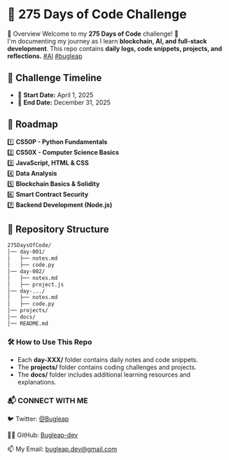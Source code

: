 # 🚀 275 Days of Code Challenge
📌 Overview
Welcome to my **275 Days of Code** challenge! 🚀  
I'm documenting my journey as I learn **blockchain, AI, and full-stack development**. This repo contains **daily logs, code snippets, projects, and reflections.**  [#AI](https://x.com/search?q=%23AI&src=typed_query) [#bugleap](https://x.com/search?q=%23bugleap&src=typed_query&f=top)
  
## 📅 Challenge Timeline  
- 📆 **Start Date:** April 1, 2025  
- 🏁 **End Date:** December 31, 2025  

## 📜 Roadmap  
1️⃣ **CS50P - Python Fundamentals**  
2️⃣ **CS50X - Computer Science Basics**  
3️⃣ **JavaScript, HTML & CSS**  
4️⃣ **Data Analysis**  
5️⃣ **Blockchain Basics & Solidity**  
6️⃣ **Smart Contract Security**  
7️⃣ **Backend Development (Node.js)**  


## 📂 Repository Structure  
```bash
275DaysOfCode/
│── day-001/
│   ├── notes.md
│   ├── code.py
│── day-002/
│   ├── notes.md
│   ├── project.js
│── day-.../
│   ├── notes.md
│   ├── code.py
│── projects/
│── docs/
│── README.md
```

### **🛠️ How to Use This Repo**
- Each **day-XXX/** folder contains daily notes and code snippets.
- The **projects/** folder contains coding challenges and projects.
- The **docs/** folder includes additional learning resources and explanations.

### 📬 CONNECT WITH ME
🐦 Twitter: [@Bugleap](https://x.com/Bugleap)

👨‍💻 GitHub: [Bugleap-dev](https://github.com/Bugleap-dev/)

📫 My Email: bugleap.dev@gmail.com
